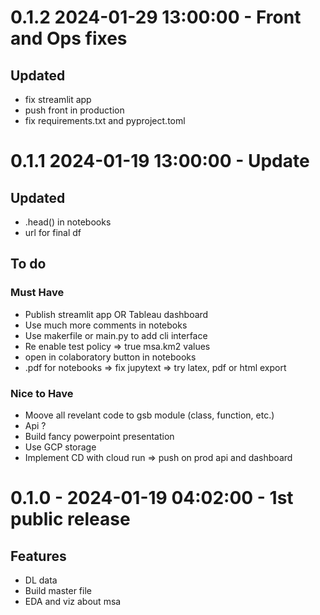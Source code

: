 # 0.1.2 2024-01-29 13:00:00 - Front and Ops fixes

## Updated
- fix streamlit app
- push front in production
- fix requirements.txt and pyproject.toml


# 0.1.1 2024-01-19 13:00:00 - Update 

## Updated 
- .head() in notebooks 
- url for final df

## To do 

### Must Have 
- Publish streamlit app OR Tableau dashboard
- Use much more comments in noteboks 
- Use makerfile or main.py to add cli interface 
- Re enable test policy => true msa.km2 values
- open in colaboratory button in notebooks
- .pdf for notebooks => fix jupytext => try latex, pdf or html export

### Nice to Have 
- Moove all revelant code to gsb module (class, function, etc.)
- Api ? 
- Build fancy powerpoint presentation
- Use GCP storage 
- Implement CD with cloud run => push on prod api and dashboard


# 0.1.0 - 2024-01-19 04:02:00 - 1st public release 

## Features
- DL data
- Build master file 
- EDA and viz about msa

